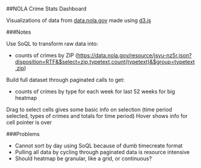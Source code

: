 ##NOLA Crime Stats Dashboard

Visualizations of data from [data.nola.gov](https://data.nola.gov/) made using [d3.js](http://d3js.org/)

###Notes

Use SoQL to transform raw data into:
 * counts of crimes by ZIP (https://data.nola.gov/resource/jsyu-nz5r.json?disposition=RTF&$select=zip,typetext,count(typetext)&$group=typetext,zip)

Build full dataset through paginated calls to get:
 * counts of crimes by type for each week for last 52 weeks for big heatmap

Drag to select cells gives some basic info on selection (time period selected, types of crimes and totals for time period)
Hover shows info for cell pointer is over

###Problems

 * Cannot sort by day using SoQL because of dumb timecreate format
 * Pulling all data by cycling through paginated data is resource intensive
 * Should heatmap be granular, like a grid, or continuous?